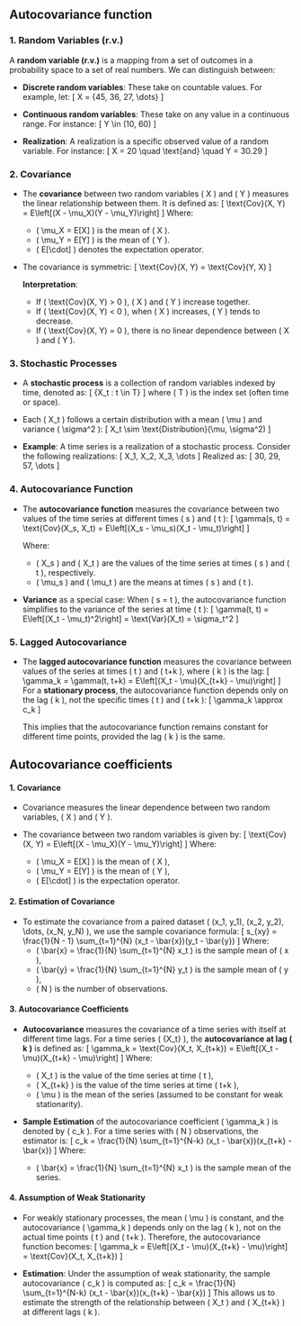 ## Autocovariance function

### **1. Random Variables (r.v.)**

A **random variable (r.v.)** is a mapping from a set of outcomes in a probability space to a set of real numbers. We can distinguish between:

- **Discrete random variables**: These take on countable values. For example, let:
  \[
  X = \{45, 36, 27, \dots\}
  \]

- **Continuous random variables**: These take on any value in a continuous range. For instance:
  \[
  Y \in (10, 60)
  \]

- **Realization**: A realization is a specific observed value of a random variable. For instance:
  \[
  X = 20 \quad \text{and} \quad Y = 30.29
  \]

### **2. Covariance**

- The **covariance** between two random variables \( X \) and \( Y \) measures the linear relationship between them. It is defined as:
  \[
  \text{Cov}(X, Y) = E\left[(X - \mu_X)(Y - \mu_Y)\right]
  \]
  Where:
  - \( \mu_X = E[X] \) is the mean of \( X \).
  - \( \mu_Y = E[Y] \) is the mean of \( Y \).
  - \( E[\cdot] \) denotes the expectation operator.

- The covariance is symmetric:
  \[
  \text{Cov}(X, Y) = \text{Cov}(Y, X)
  \]
  
  **Interpretation**:
  - If \( \text{Cov}(X, Y) > 0 \), \( X \) and \( Y \) increase together.
  - If \( \text{Cov}(X, Y) < 0 \), when \( X \) increases, \( Y \) tends to decrease.
  - If \( \text{Cov}(X, Y) = 0 \), there is no linear dependence between \( X \) and \( Y \).

### **3. Stochastic Processes**

- A **stochastic process** is a collection of random variables indexed by time, denoted as:
  \[
  \{X_t : t \in T\}
  \]
  where \( T \) is the index set (often time or space).

- Each \( X_t \) follows a certain distribution with a mean \( \mu \) and variance \( \sigma^2 \):
  \[
  X_t \sim \text{Distribution}(\mu, \sigma^2)
  \]

- **Example**:
  A time series is a realization of a stochastic process. Consider the following realizations:
  \[
  X_1, X_2, X_3, \dots
  \]
  Realized as:
  \[
  30, 29, 57, \dots
  \]

### **4. Autocovariance Function**

- The **autocovariance function** measures the covariance between two values of the time series at different times \( s \) and \( t \):
  \[
  \gamma(s, t) = \text{Cov}(X_s, X_t) = E\left[(X_s - \mu_s)(X_t - \mu_t)\right]
  \]
  
  Where:
  - \( X_s \) and \( X_t \) are the values of the time series at times \( s \) and \( t \), respectively.
  - \( \mu_s \) and \( \mu_t \) are the means at times \( s \) and \( t \).

- **Variance** as a special case:
  When \( s = t \), the autocovariance function simplifies to the variance of the series at time \( t \):
  \[
  \gamma(t, t) = E\left[(X_t - \mu_t)^2\right] = \text{Var}(X_t) = \sigma_t^2
  \]

### **5. Lagged Autocovariance**

- The **lagged autocovariance function** measures the covariance between values of the series at times \( t \) and \( t+k \), where \( k \) is the lag:
  \[
  \gamma_k = \gamma(t, t+k) = E\left[(X_t - \mu)(X_{t+k} - \mu)\right]
  \]
  For a **stationary process**, the autocovariance function depends only on the lag \( k \), not the specific times \( t \) and \( t+k \):
  \[
  \gamma_k \approx c_k
  \]
  
  This implies that the autocovariance function remains constant for different time points, provided the lag \( k \) is the same.

## Autocovariance coefficients

#### **1. Covariance**
- Covariance measures the linear dependence between two random variables, \( X \) and \( Y \).
  
- The covariance between two random variables is given by:
  \[
  \text{Cov}(X, Y) = E\left[(X - \mu_X)(Y - \mu_Y)\right]
  \]
  Where:
  - \( \mu_X = E[X] \) is the mean of \( X \),
  - \( \mu_Y = E[Y] \) is the mean of \( Y \),
  - \( E[\cdot] \) is the expectation operator.

#### **2. Estimation of Covariance**
- To estimate the covariance from a paired dataset \( (x_1, y_1), (x_2, y_2), \dots, (x_N, y_N) \), we use the sample covariance formula:
  \[
  s_{xy} = \frac{1}{N - 1} \sum_{t=1}^{N} (x_t - \bar{x})(y_t - \bar{y})
  \]
  Where:
  - \( \bar{x} = \frac{1}{N} \sum_{t=1}^{N} x_t \) is the sample mean of \( x \),
  - \( \bar{y} = \frac{1}{N} \sum_{t=1}^{N} y_t \) is the sample mean of \( y \),
  - \( N \) is the number of observations.

#### **3. Autocovariance Coefficients**
- **Autocovariance** measures the covariance of a time series with itself at different time lags. For a time series \( \{X_t\} \), the **autocovariance at lag \( k \)** is defined as:
  \[
  \gamma_k = \text{Cov}(X_t, X_{t+k}) = E\left[(X_t - \mu)(X_{t+k} - \mu)\right]
  \]
  Where:
  - \( X_t \) is the value of the time series at time \( t \),
  - \( X_{t+k} \) is the value of the time series at time \( t+k \),
  - \( \mu \) is the mean of the series (assumed to be constant for weak stationarity).

- **Sample Estimation** of the autocovariance coefficient \( \gamma_k \) is denoted by \( c_k \). For a time series with \( N \) observations, the estimator is:
  \[
  c_k = \frac{1}{N} \sum_{t=1}^{N-k} (x_t - \bar{x})(x_{t+k} - \bar{x})
  \]
  Where:
  - \( \bar{x} = \frac{1}{N} \sum_{t=1}^{N} x_t \) is the sample mean of the series.

#### **4. Assumption of Weak Stationarity**
- For weakly stationary processes, the mean \( \mu \) is constant, and the autocovariance \( \gamma_k \) depends only on the lag \( k \), not on the actual time points \( t \) and \( t+k \). Therefore, the autocovariance function becomes:
  \[
  \gamma_k = E\left[(X_t - \mu)(X_{t+k} - \mu)\right] = \text{Cov}(X_t, X_{t+k})
  \]
  
- **Estimation**: Under the assumption of weak stationarity, the sample autocovariance \( c_k \) is computed as:
  \[
  c_k = \frac{1}{N} \sum_{t=1}^{N-k} (x_t - \bar{x})(x_{t+k} - \bar{x})
  \]
  This allows us to estimate the strength of the relationship between \( X_t \) and \( X_{t+k} \) at different lags \( k \).

